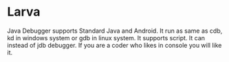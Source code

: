 # Larva
Java Debugger supports Standard Java and Android.
It run as same as cdb, kd in windows system or gdb in linux system.
It supports script.
It can instead of jdb debugger.
If you are a coder who likes in console you will like it.
